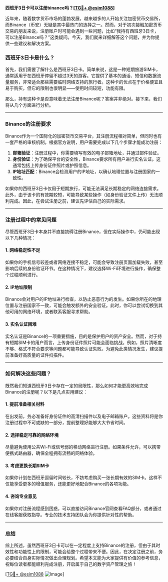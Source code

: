 **西班牙3日卡可以注册binance吗？[[TG💪+ @esim1088](https://t.me/s/esim1088)]**

近年来，随着数字货币市场的蓬勃发展，越来越多的人开始关注加密货币交易所，而Binance（币安）无疑是其中最热门的选择之一。然而，对于初次接触加密货币交易的朋友来说，注册账户时可能会遇到一些问题，比如“我持有西班牙3日卡，可以注册Binance吗？”这类疑问。今天，我们就来详细解答这个问题，并为你提供一些建议和解决方案。

### 西班牙3日卡是什么？

首先，我们需要了解什么是西班牙3日卡。简单来说，这是一种短期旅游SIM卡，通常适用于在西班牙停留不超过3天的游客。它提供了基本的通话、短信和数据流量服务，非常适合那些需要临时网络支持的旅行者。这种卡的优点在于价格便宜且易于购买，但它的限制也很明显——使用时间较短，功能有限。

那么，持有这种卡是否意味着无法注册Binance呢？答案并非绝对。接下来，我们将从几个方面进行分析。

---

### Binance的注册要求

Binance作为一个国际化的加密货币交易平台，其注册流程相对简单，但同时也有一套严格的审核机制。根据官方说明，用户需要完成以下几个步骤才能成功注册：

1. **邮箱验证**：注册过程中，你需要填写有效的电子邮箱地址，并通过邮件验证。
2. **身份验证**：为了确保平台的安全性，Binance要求所有用户进行实名认证。这通常包括上传身份证件照片或护照信息。
3. **IP地址匹配**：Binance会检测用户的IP地址，以确认地理位置与注册国家的一致性。

如果你的西班牙3日卡仅用于短期旅行，可能无法满足长期稳定的网络连接需求。此外，由于该卡的有效期较短，可能导致某些操作（如身份验证文件上传）无法顺利完成。因此，在尝试注册之前，建议先评估自己的实际需求。

---

### 注册过程中的常见问题

尽管西班牙3日卡本身并不直接妨碍注册Binance，但在实际操作中，仍可能出现以下几种情况：

#### 1. 网络稳定性不足
如果你的手机信号较差或者网络连接不稳定，可能会导致注册页面加载失败，甚至影响后续的身份验证环节。在这种情况下，建议选择Wi-Fi环境进行操作，确保整个过程顺利进行。

#### 2. IP地址限制
Binance会对用户的IP地址进行检查，以防止恶意行为的发生。如果你所在的地理位置与注册国家不一致，可能会触发额外的安全验证。此时，你可以尝试切换到其他可用的网络环境，或者联系客服寻求帮助。

#### 3. 实名认证困难
实名认证是Binance的一项重要措施，目的是保护用户的资产安全。然而，对于持有短期SIM卡的用户而言，上传身份证件照片可能会面临挑战。例如，照片清晰度不够、格式不符合要求等问题都可能导致认证失败。为避免此类情况发生，建议提前准备好高质量的证件扫描件。

---

### 如何解决这些问题？

既然我们知道西班牙3日卡存在一定的局限性，那么如何才能更高效地完成Binance的注册呢？以下是几点实用建议：

#### 1. 提前准备相关材料
在出发前，务必准备好身份证件的高清扫描件以及电子邮箱账户。这些资料将是你注册过程中不可或缺的一部分，提前整理好能够大大节省时间。

#### 2. 选择稳定可靠的网络环境
尽量避免使用公共Wi-Fi或信号弱的移动网络进行注册。如果条件允许，可以携带便携式路由器，确保全程拥有流畅的网络体验。

#### 3. 考虑更换长期SIM卡
如果你计划在西班牙逗留时间较长，不妨考虑购买一张长期有效的SIM卡。这样不仅能享受更多的增值服务，还能更好地配合Binance的各项功能。

#### 4. 咨询专业意见
如果你对注册流程感到困惑，可以直接访问Binance官网查看FAQ部分，或者通过在线客服获取指导。专业的技术支持团队会为你提供针对性的帮助。

---

### 总结

综上所述，虽然西班牙3日卡可以在一定程度上支持Binance的注册，但由于其时效性和功能性上的限制，可能会给整个过程带来不便。因此，在决定注册之前，务必要结合自身实际情况做出合理规划。希望本文能为大家提供有价值的参考信息，祝每位读者都能顺利完成注册，开启属于自己的数字资产管理之旅！

[[TG💪+ @esim1088](https://t.me/s/esim1088) ![Image](https://i.postimg.cc/4NQfJmqS/Snipaste-2025-05-13-00-14-12.png)]